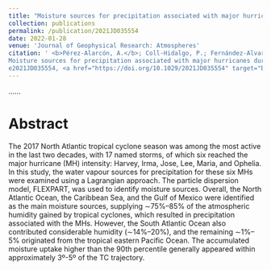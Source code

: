 ```yaml
---
title: "Moisture sources for precipitation associated with major hurricanes during 2017 in the North Atlantic basin"
collection: publications
permalink: /publication/2021JD035554
date: 2022-01-28
venue: 'Journal of Geophysical Research: Atmospheres'
citation: ' <b>Pérez-Alarcón, A.</b>; Coll-Hidalgo, P.; Fernández-Alvarez, J.C.; Sorí, R.;   Nieto, R.; Gimeno, L. (2022).
Moisture sources for precipitation associated with major hurricanes during 2017 in the North Atlantic basin. <i>Journal of Geophysical Research: Atmospheres</i>,127,
e2021JD035554, <a href="https://doi.org/10.1029/2021JD035554" target="blank">https://doi.org/10.1029/2021JD035554</a>'
---
```


......  

# Abstract

The 2017 North Atlantic tropical cyclone season was among the most active in the last two decades, with 17 named storms, 
of which six reached the major hurricane (MH) intensity: Harvey, Irma, Jose, Lee, Maria, and Ophelia. In this study, 
the water vapour sources for precipitation for these six MHs were examined using a Lagrangian approach. The particle 
dispersion model, FLEXPART, was used to identify moisture sources. Overall, the North Atlantic Ocean, the Caribbean Sea,
and the Gulf of Mexico were identified as the main moisture sources, supplying ∼75%–85% of the atmospheric humidity gained 
by tropical cyclones, which resulted in precipitation associated with the MHs. However, the South Atlantic Ocean also
contributed considerable humidity (∼14%–20%), and the remaining ∼1%–5% originated from the tropical eastern Pacific Ocean. 
The accumulated moisture uptake higher than the 90th percentile generally appeared within approximately 3º-5º of the TC trajectory.

